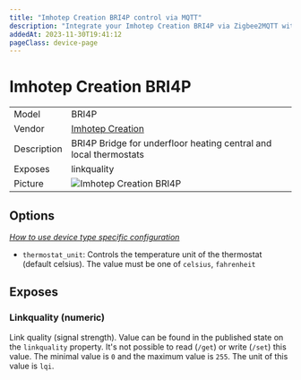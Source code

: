 ```yaml
---
title: "Imhotep Creation BRI4P control via MQTT"
description: "Integrate your Imhotep Creation BRI4P via Zigbee2MQTT with whatever smart home infrastructure you are using without the vendor's bridge or gateway."
addedAt: 2023-11-30T19:41:12
pageClass: device-page
---
```


<!-- !!!! -->
<!-- ATTENTION: This file is auto-generated through docgen! -->
<!-- You can only edit the "Notes"-Section between the two comment lines "Notes BEGIN" and "Notes END". -->
<!-- Do not use h1 or h2 heading within "## Notes"-Section. -->
<!-- !!!! -->

# Imhotep Creation BRI4P

|     |     |
|-----|-----|
| Model | BRI4P  |
| Vendor  | [Imhotep Creation](/supported-devices/#v=Imhotep%20Creation)  |
| Description | BRI4P Bridge for underfloor heating central and local thermostats |
| Exposes | linkquality |
| Picture | ![Imhotep Creation BRI4P](https://www.zigbee2mqtt.io/images/devices/BRI4P.png) |


<!-- Notes BEGIN: You can edit here. Add "## Notes" headline if not already present. -->


<!-- Notes END: Do not edit below this line -->



## Options
*[How to use device type specific configuration](../guide/configuration/devices-groups.md#specific-device-options)*

* `thermostat_unit`: Controls the temperature unit of the thermostat (default celsius). The value must be one of `celsius`, `fahrenheit`


## Exposes

### Linkquality (numeric)
Link quality (signal strength).
Value can be found in the published state on the `linkquality` property.
It's not possible to read (`/get`) or write (`/set`) this value.
The minimal value is `0` and the maximum value is `255`.
The unit of this value is `lqi`.

